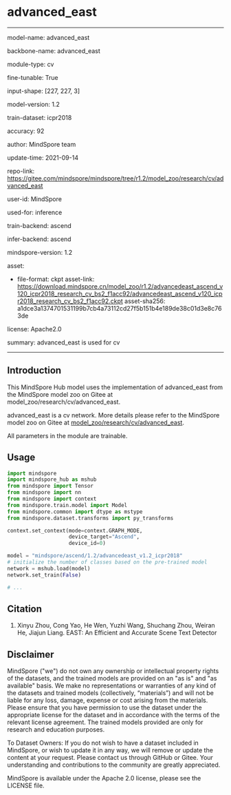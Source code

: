 # advanced_east

---

model-name: advanced_east

backbone-name: advanced_east

module-type: cv

fine-tunable: True

input-shape: [227, 227, 3]

model-version: 1.2

train-dataset: icpr2018

accuracy: 92

author: MindSpore team

update-time: 2021-09-14

repo-link: <https://gitee.com/mindspore/mindspore/tree/r1.2/model_zoo/research/cv/advanced_east>

user-id: MindSpore

used-for: inference

train-backend: ascend

infer-backend: ascend

mindspore-version: 1.2

asset:

-
    file-format: ckpt
    asset-link: <https://download.mindspore.cn/model_zoo/r1.2/advancedeast_ascend_v120_icpr2018_research_cv_bs2_f1acc92/advancedeast_ascend_v120_icpr2018_research_cv_bs2_f1acc92.ckpt>
    asset-sha256: a1dce3a1374701531199b7cb4a73112cd27f5b151b4e189de38c01d3e8c763de

license: Apache2.0

summary: advanced_east is used for cv

---

## Introduction

This MindSpore Hub model uses the implementation of advanced_east from the MindSpore model zoo on Gitee at model_zoo/research/cv/advanced_east.

advanced_east is a cv network. More details please refer to the MindSpore model zoo on Gitee at [model_zoo/research/cv/advanced_east](https://gitee.com/mindspore/mindspore/blob/r1.2/model_zoo/research/cv/advanced_east/README.md).

All parameters in the module are trainable.

## Usage

```python
import mindspore
import mindspore_hub as mshub
from mindspore import Tensor
from mindspore import nn
from mindspore import context
from mindspore.train.model import Model
from mindspore.common import dtype as mstype
from mindspore.dataset.transforms import py_transforms

context.set_context(mode=context.GRAPH_MODE,
                    device_target="Ascend",
                    device_id=0)

model = "mindspore/ascend/1.2/advancedeast_v1.2_icpr2018"
# initialize the number of classes based on the pre-trained model
network = mshub.load(model)
network.set_train(False)

# ...
```

## Citation

1. Xinyu Zhou, Cong Yao, He Wen, Yuzhi Wang, Shuchang Zhou, Weiran He, Jiajun Liang. EAST: An Efficient and Accurate Scene Text Detector

## Disclaimer

MindSpore ("we") do not own any ownership or intellectual property rights of the datasets, and the trained models are provided on an "as is" and "as available" basis. We make no representations or warranties of any kind of the datasets and trained models (collectively, “materials”) and will not be liable for any loss, damage, expense or cost arising from the materials. Please ensure that you have permission to use the dataset under the appropriate license for the dataset and in accordance with the terms of the relevant license agreement. The trained models provided are only for research and education purposes.

To Dataset Owners: If you do not wish to have a dataset included in MindSpore, or wish to update it in any way, we will remove or update the content at your request. Please contact us through GitHub or Gitee. Your understanding and contributions to the community are greatly appreciated.

MindSpore is available under the Apache 2.0 license, please see the LICENSE file.